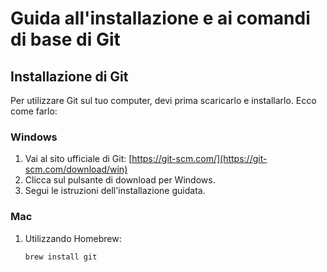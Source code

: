 # Guida all'installazione e ai comandi di base di Git

## Installazione di Git

Per utilizzare Git sul tuo computer, devi prima scaricarlo e installarlo. Ecco come farlo:

### Windows

1. Vai al sito ufficiale di Git: [https://git-scm.com/](https://git-scm.com/download/win)
2. Clicca sul pulsante di download per Windows.
3. Segui le istruzioni dell'installazione guidata.

### Mac

1. Utilizzando Homebrew:
   ```bash
   brew install git
